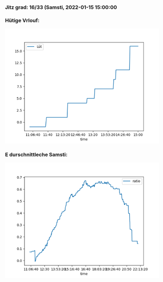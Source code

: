### Jitz grad: 16/33 (Samsti, 2022-01-15 15:00:00

### Hütige Vrlouf:
![Graph](Today.png)

### E durschnittleche Samsti:
![Graph](Samsti.png)